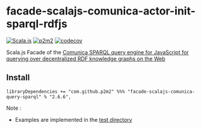 # facade-scalajs-comunica-actor-init-sparql-rdfjs
[![Scala.js](https://www.scala-js.org/assets/badges/scalajs-1.13.0.svg)](https://www.scala-js.org)
[![p2m2](https://circleci.com/gh/p2m2/facade-scalajs-comunica-query-sparql.svg?style=shield)](https://app.circleci.com/pipelines/github/p2m2)
[![codecov](https://codecov.io/gh/p2m2/facade-scalajs-comunica-query-sparql.js/branch/develop/graph/badge.svg)](https://codecov.io/gh/p2m2/facade-scalajs-comunica-query-sparql.js)

Scala.js Facade of the [Comunica SPARQL query engine for JavaScript for querying over decentralized RDF knowledge graphs on the Web](hhttps://www.npmjs.com/package/@comunica/query-sparql)

## Install

```
libraryDependencies += "com.github.p2m2" %%% "facade-scalajs-comunica-query-sparql" % "2.6.6",
```


Note :
- Examples are implemented in the [test directory](./src/test)
